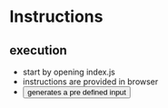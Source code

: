 # Instructions

## execution

- start by opening index.js
- instructions are provided in browser
- <button GenerateExample> generates a pre defined input
